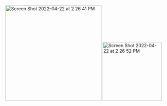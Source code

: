 <img width="299" alt="Screen Shot 2022-04-22 at 2 26 41 PM" src="https://user-images.githubusercontent.com/59748598/164797483-787bc15e-c58a-4589-ba76-871ec9ed469b.png">




<img width="184" alt="Screen Shot 2022-04-22 at 2 26 52 PM" src="https://user-images.githubusercontent.com/59748598/164797545-30eaeeb4-273e-48d4-82b0-c7451d14608d.png">



